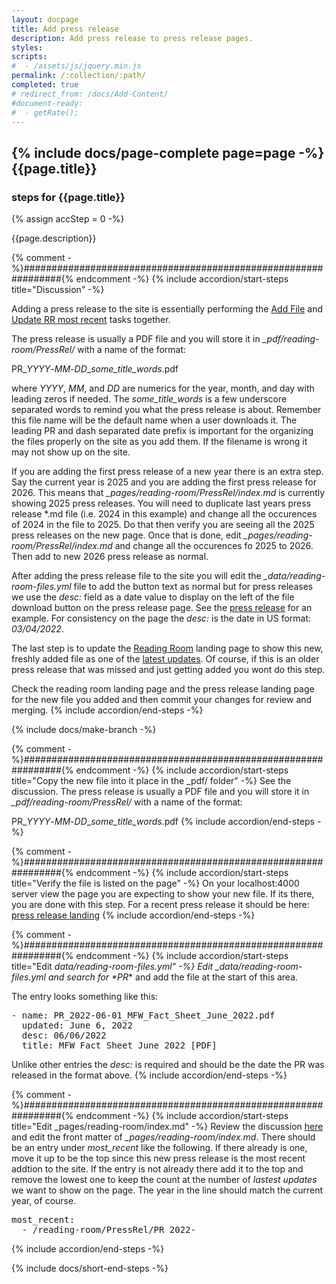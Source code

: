 ```yaml
---
layout: docpage
title: Add press release
description: Add press release to press release pages.
styles:
scripts:
#  - /assets/js/jquery.min.js
permalink: /:collection/:path/
completed: true
# redirect_from: /docs/Add-Content/
#document-ready:
#  - getRate();
---
```


## {% include docs/page-complete page=page -%}{{page.title}}

<h3 class="usa-sr-only">steps for {{page.title}}</h3>
{% assign accStep = 0 -%}

{{page.description}}

{% comment -%}###############################################################{% endcomment -%}
{% include accordion/start-steps title="Discussion" -%}

Adding a press release to the site is essentially performing the [Add File]({{site.baseurl}}/docs/Add-Content/add-file/) and [Update RR most recent]({{site.baseurl}}/docs/Add-Content/reading-room-most-recent/) tasks together.

The press release is usually a PDF file and you will store it in *_pdf/reading-room/PressRel/* with a name of the format:

PR_*YYYY*-*MM*-*DD*_*some_title_words*.pdf

where *YYYY*, *MM*, and *DD* are numerics for the year, month, and day with leading zeros if needed.  The *some_title_words* is a few underscore separated words to remind you what the press release is about.  Remember this file name will be the default name when a user downloads it.  The leading PR and dash separated date prefix is important for the organizing the files properly on the site as you add them.  If the filename is wrong it may not show up on the site.

If you are adding the first press release of a new year there is an extra step.  Say the current year is 2025 and you are adding the first press release for 2026.  This means that *_pages/reading-room/PressRel/index.md* is currently showing 2025 press releases.  You will need to duplicate last years press release \*.md file (i.e. 2024 in this example) and change all the occurences of 2024 in the file to 2025.  Do that then verify you are seeing all the 2025 press releases on the new page.  Once that is done, edit *_pages/reading-room/PressRel/index.md* and change all the occurences fo 2025 to 2026.  Then add to new 2026 press release as normal.

After adding the press release file to the site you will edit the *_data/reading-room-files.yml* file to add the button text as normal but for press releases we use the *desc:* field as a date value to display on the left of the file download button on the press release page.  See the [press release]({{site.baseurl}}/reading-room/press-releases/) for an example.  For consistency on the page the *desc:* is the date in US format:  *03/04/2022*.

The last step is to update the [Reading Room]({{site.baseurl}}/reading-room/) landing page to show this new, freshly added file as one of the [latest updates]({{site.baseurl}}/docs/Add-Content/reading-room-most-recent/).  Of course, if this is an older press release that was missed and just getting added you wont do this step.

Check the reading room landing page and the press release landing page for the new file you added and then commit your changes for review and merging.
{% include accordion/end-steps -%}


{% include docs/make-branch -%}

{% comment -%}###############################################################{% endcomment -%}
{% include accordion/start-steps title="Copy the new file into it place in the _pdf/ folder" -%}
See the discussion.  The press release is usually a PDF file and you will store it in *_pdf/reading-room/PressRel/* with a name of the format:

PR_*YYYY*-*MM*-*DD*_*some_title_words*.pdf
{% include accordion/end-steps -%}

{% comment -%}###############################################################{% endcomment -%}
{% include accordion/start-steps title="Verify the file is listed on the page" -%}
On your localhost:4000 server view the page you are expecting to show your new file.  If its there, you are done with this step.  For a recent press release it should be here: [press release landing]({{site.baseurl}}/reading-room/press-releases/)
{% include accordion/end-steps -%}

{% comment -%}###############################################################{% endcomment -%}
{% include accordion/start-steps title="Edit _data/reading-room-files.yml" -%}
Edit *_data/reading-room-files.yml* and search for *PR_* and add the file at the start of this area.

The entry looks something like this:

<pre>
- name: PR_2022-06-01_MFW_Fact_Sheet_June_2022.pdf
  updated: June 6, 2022
  desc: 06/06/2022
  title: MFW Fact Sheet June 2022 [PDF]
</pre>

Unlike other entries the *desc:* is required and should be the date the PR was released in the format above.
{% include accordion/end-steps -%}

{% comment -%}###############################################################{% endcomment -%}
{% include accordion/start-steps title="Edit _pages/reading-room/index.md" -%}
Review the discussion [here]({{site.baseurl}}/docs/Add-Content/reading-room-most-recent/) and edit the front matter of *_pages/reading-room/index.md*.  There should be an entry under *most_recent* like the following.  If there already is one, move it up to be the top since this new press release is the most recent addtion to the site.  If the entry is not already there add it to the top and remove the lowest one to keep the count at the number of *lastest updates* we want to show on the page.  The year in the line should match the current year, of course.

<pre>
most_recent:
  - /reading-room/PressRel/PR_2022-
</pre>
{% include accordion/end-steps -%}

{% include docs/short-end-steps -%}
